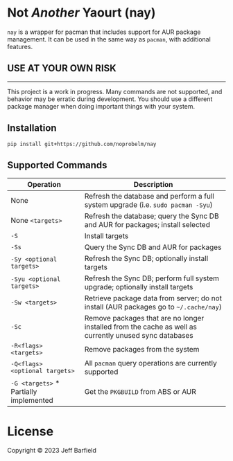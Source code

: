 # Not *Another* Yaourt (nay)

`nay` is a wrapper for pacman that includes support for AUR package management. It can be used in the same way as `pacman`, with additional features.


## USE AT YOUR OWN RISK
---
This project is a work in progress. Many commands are not supported, and behavior may be erratic during development. You should use a different package manager when doing important things with your system.

## Installation

```
pip install git+https://github.com/noprobelm/nay
```

## Supported Commands

| Operation                              | Description                                                                                            |
|----------------------------------------|--------------------------------------------------------------------------------------------------------|
| None                                   | Refresh the database and perform a full system upgrade (i.e. `sudo pacman -Syu`)                       |
| None `<targets>`                       | Refresh the database; query the Sync DB and AUR for packages; install selected                         |
| `-S`                                   | Install targets                                                                                        |
| `-Ss`                                  | Query the Sync DB and AUR for packages                                                                 |
| `-Sy <optional targets>`               | Refresh the Sync DB; optionally install targets                                                        |
| `-Syu <optional targets>`              | Refresh the Sync DB; perform full system upgrade; optionally install targets                           |
| `-Sw <targets>`                        | Retrieve package data from server; do not install (AUR packages go to `~/.cache/nay`)               |
| `-Sc`                                  | Remove packages that are no longer installed from the cache as well as currently unused sync databases |
| `-R<flags> <targets>`                  | Remove packages from the system                                                                        |
| `-Q<flags> <optional targets>`         | All `pacman` query operations are currently supported                                                  |
| `-G <targets>` * Partially implemented | Get the `PKGBUILD` from ABS or AUR                                                                     |


# License

Copyright © 2023 Jeff Barfield

